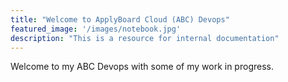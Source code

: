 ```yaml
---
title: "Welcome to ApplyBoard Cloud (ABC) Devops"
featured_image: '/images/notebook.jpg'
description: "This is a resource for internal documentation"
---
```

Welcome to my ABC Devops with some of my work in progress.
